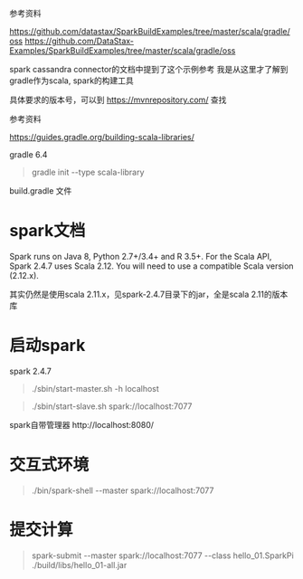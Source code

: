 参考资料

https://github.com/datastax/SparkBuildExamples/tree/master/scala/gradle/oss
https://github.com/DataStax-Examples/SparkBuildExamples/tree/master/scala/gradle/oss

spark cassandra connector的文档中提到了这个示例参考
我是从这里才了解到gradle作为scala, spark的构建工具

具体要求的版本号，可以到 https://mvnrepository.com/ 查找

参考资料

https://guides.gradle.org/building-scala-libraries/

gradle 6.4

> gradle init --type scala-library

build.gradle 文件

spark文档
=========

Spark runs on Java 8, Python 2.7+/3.4+ and R 3.5+. For the Scala API, Spark 2.4.7 uses Scala 2.12. You will need to use a compatible Scala version (2.12.x).

其实仍然是使用scala 2.11.x，见spark-2.4.7目录下的jar，全是scala 2.11的版本库

启动spark
=========
spark 2.4.7

> ./sbin/start-master.sh -h localhost

> ./sbin/start-slave.sh spark://localhost:7077

spark自带管理器
http://localhost:8080/

交互式环境
========

> ./bin/spark-shell --master spark://localhost:7077

提交计算
=======

> spark-submit --master spark://localhost:7077 --class hello_01.SparkPi ./build/libs/hello_01-all.jar